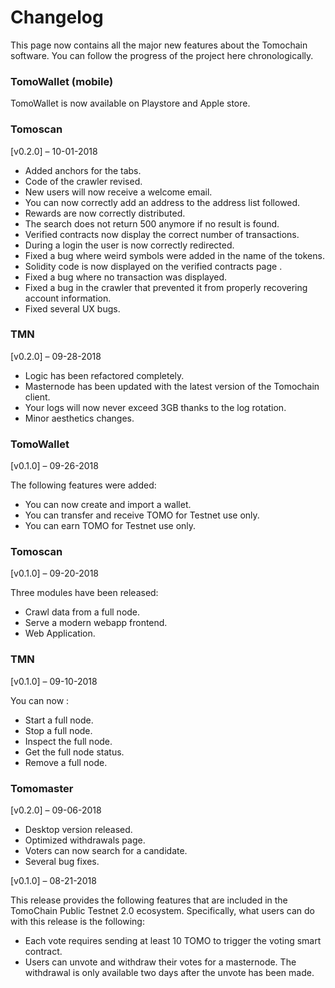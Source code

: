# Changelog
This page now contains all the major new features about the Tomochain software. 
You can follow the progress of the project here chronologically.

### TomoWallet (mobile)

TomoWallet is now available on Playstore and Apple store.

### Tomoscan

[v0.2.0] – 10-01-2018

  - Added anchors for the tabs.
  - Code of the crawler revised.
  - New users will now receive a welcome email.
  - You can now correctly add an address to the address list followed.
  - Rewards are now correctly distributed.
  - The search does not return 500 anymore if no result is found.
  - Verified contracts now display the correct number of transactions.
  - During a login the user is now correctly redirected.
  - Fixed a bug where weird symbols were added in the name of the tokens.
  - Solidity code is now displayed on the verified contracts page .
  - Fixed a bug where no transaction was displayed.
  - Fixed a bug in the crawler that prevented it from properly recovering account information.
  - Fixed several UX bugs.
  
  ### TMN
  
  [v0.2.0] – 09-28-2018
  - Logic has been refactored completely.
  - Masternode has been updated with the latest version of the Tomochain client.
  - Your logs will now never exceed 3GB thanks to the log rotation.
  - Minor aesthetics changes.

### TomoWallet

[v0.1.0] – 09-26-2018

The following features were added:
  - You can now create and import a wallet.
  - You can transfer and receive TOMO for Testnet use only.
  - You can earn TOMO for Testnet use only.

 ### Tomoscan
 [v0.1.0] – 09-20-2018
 
 Three modules have been released:
  - Crawl data from a full node.
  - Serve a modern webapp frontend.
  - Web Application.
  
### TMN

[v0.1.0]  – 09-10-2018

You can now :
  - Start a full node.
  - Stop a full node.
  - Inspect the full node.
  - Get the full node status.
  - Remove a full node.
  
### Tomomaster

[v0.2.0] – 09-06-2018

  - Desktop version released.
  - Optimized withdrawals page.
  - Voters can now search for a candidate.
  - Several bug fixes.

[v0.1.0] – 08-21-2018

This release provides the following features that are included in the TomoChain Public Testnet 2.0 ecosystem. Specifically, what users can do with this release is the following:

  - Each vote requires sending at least 10 TOMO to trigger the voting smart contract.
  - Users can unvote and withdraw their votes for a masternode. The withdrawal is only available two days after the unvote has been made.

